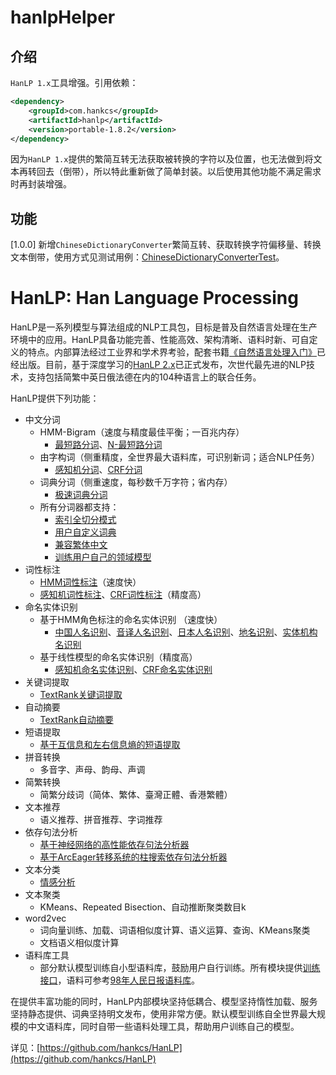 # hanlpHelper

## 介绍
`HanLP 1.x`工具增强。引用依赖：

```xml
<dependency>
    <groupId>com.hankcs</groupId>
    <artifactId>hanlp</artifactId>
    <version>portable-1.8.2</version>
</dependency>
```

因为`HanLP 1.x`提供的繁简互转无法获取被转换的字符以及位置，也无法做到将文本再转回去（倒带），所以特此重新做了简单封装。以后使用其他功能不满足需求时再封装增强。

## 功能

[1.0.0] 新增`ChineseDictionaryConverter`繁简互转、获取转换字符偏移量、转换文本倒带，使用方式见测试用例：[ChineseDictionaryConverterTest](src/test/java/wordHelper/ChineseDictionaryConverterTest.java)。

# HanLP: Han Language Processing

HanLP是一系列模型与算法组成的NLP工具包，目标是普及自然语言处理在生产环境中的应用。HanLP具备功能完善、性能高效、架构清晰、语料时新、可自定义的特点。内部算法经过工业界和学术界考验，配套书籍[《自然语言处理入门》](http://nlp.hankcs.com/book.php)已经出版。目前，基于深度学习的[HanLP 2.x](https://github.com/hankcs/HanLP/tree/doc-zh)已正式发布，次世代最先进的NLP技术，支持包括简繁中英日俄法德在内的104种语言上的联合任务。

HanLP提供下列功能：

- 中文分词
  - HMM-Bigram（速度与精度最佳平衡；一百兆内存）
    - [最短路分词](https://github.com/hankcs/HanLP/tree/1.x#1-第一个demo)、[N-最短路分词](https://github.com/hankcs/HanLP/tree/1.x#5-n-最短路径分词)
  - 由字构词（侧重精度，全世界最大语料库，可识别新词；适合NLP任务）
    - [感知机分词](https://github.com/hankcs/HanLP/wiki/结构化感知机标注框架)、[CRF分词](https://github.com/hankcs/HanLP/tree/1.x#6-crf分词)
  - 词典分词（侧重速度，每秒数千万字符；省内存）
    - [极速词典分词](https://github.com/hankcs/HanLP/tree/1.x#7-极速词典分词)
  - 所有分词器都支持：
    - [索引全切分模式](https://github.com/hankcs/HanLP/tree/1.x#4-索引分词)
    - [用户自定义词典](https://github.com/hankcs/HanLP/tree/1.x#8-用户自定义词典)
    - [兼容繁体中文](https://github.com/hankcs/HanLP/blob/1.x/src/test/java/com/hankcs/demo/DemoPerceptronLexicalAnalyzer.java#L29)
    - [训练用户自己的领域模型](https://github.com/hankcs/HanLP/wiki)
- 词性标注
  - [HMM词性标注](https://github.com/hankcs/HanLP/blob/1.x/src/main/java/com/hankcs/hanlp/seg/Segment.java#L584)（速度快）
  - [感知机词性标注](https://github.com/hankcs/HanLP/wiki/结构化感知机标注框架)、[CRF词性标注](https://github.com/hankcs/HanLP/wiki/CRF词法分析)（精度高）
- 命名实体识别
  - 基于HMM角色标注的命名实体识别 （速度快）
    - [中国人名识别](https://github.com/hankcs/HanLP/tree/1.x#9-中国人名识别)、[音译人名识别](https://github.com/hankcs/HanLP/tree/1.x#10-音译人名识别)、[日本人名识别](https://github.com/hankcs/HanLP/tree/1.x#11-日本人名识别)、[地名识别](https://github.com/hankcs/HanLP/tree/1.x#12-地名识别)、[实体机构名识别](https://github.com/hankcs/HanLP/tree/1.x#13-机构名识别)
  - 基于线性模型的命名实体识别（精度高）
    - [感知机命名实体识别](https://github.com/hankcs/HanLP/wiki/结构化感知机标注框架)、[CRF命名实体识别](https://github.com/hankcs/HanLP/wiki/CRF词法分析)
- 关键词提取
  - [TextRank关键词提取](https://github.com/hankcs/HanLP/tree/1.x#14-关键词提取)
- 自动摘要
  - [TextRank自动摘要](https://github.com/hankcs/HanLP/tree/1.x#15-自动摘要)
- 短语提取
  - [基于互信息和左右信息熵的短语提取](https://github.com/hankcs/HanLP/tree/1.x#16-短语提取)
- 拼音转换
  - 多音字、声母、韵母、声调
- 简繁转换
  - 简繁分歧词（简体、繁体、臺灣正體、香港繁體）
- 文本推荐
  - 语义推荐、拼音推荐、字词推荐
- 依存句法分析
  - [基于神经网络的高性能依存句法分析器](https://github.com/hankcs/HanLP/tree/1.x#21-依存句法分析)
  - [基于ArcEager转移系统的柱搜索依存句法分析器](https://github.com/hankcs/HanLP/blob/1.x/src/test/java/com/hankcs/demo/DemoDependencyParser.java#L34)
- 文本分类
  - [情感分析](https://github.com/hankcs/HanLP/wiki/文本分类与情感分析#情感分析)
- 文本聚类
  - KMeans、Repeated Bisection、自动推断聚类数目k
- word2vec
  - 词向量训练、加载、词语相似度计算、语义运算、查询、KMeans聚类
  - 文档语义相似度计算
- 语料库工具
  - 部分默认模型训练自小型语料库，鼓励用户自行训练。所有模块提供[训练接口](https://github.com/hankcs/HanLP/wiki)，语料可参考[98年人民日报语料库](http://file.hankcs.com/corpus/pku98.zip)。

在提供丰富功能的同时，HanLP内部模块坚持低耦合、模型坚持惰性加载、服务坚持静态提供、词典坚持明文发布，使用非常方便。默认模型训练自全世界最大规模的中文语料库，同时自带一些语料处理工具，帮助用户训练自己的模型。

详见：[https://github.com/hankcs/HanLP](https://github.com/hankcs/HanLP)

